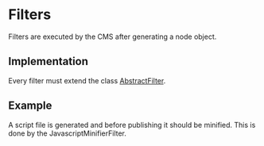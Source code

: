 # Filters

Filters are executed by the CMS after generating a node object.


## Implementation

Every filter must extend the class [AbstractFilter](AbstractFilter.class.php).

## Example

A script file is generated and before publishing it should be minified. This is done by the JavascriptMinifierFilter.